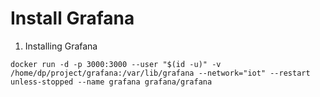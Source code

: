 # Install Grafana

1. Installing Grafana
```
docker run -d -p 3000:3000 --user "$(id -u)" -v /home/dp/project/grafana:/var/lib/grafana --network="iot" --restart unless-stopped --name grafana grafana/grafana
```

